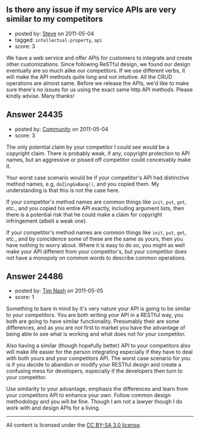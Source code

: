 ## Is there any issue if my service APIs are very similar to my competitors

- posted by: [Steve](https://stackexchange.com/users/-1/10240-steve) on 2011-05-04
- tagged: `intellectual-property`, `api`
- score: 3

We have a web service and offer APIs for customers to integrate and create other customizations. Since following ReSTful design, we found our design eventually are so much alike our competitors. If we use different verbs, it will make the API methods quite long and not intuitive. All the CRUD operations are almost same. Before we release the APIs, we'd like to make sure there's no issues for us using the exact same http API methods. Please kindly advise. Many thanks!


## Answer 24435

- posted by: [Community](https://stackexchange.com/users/-1/-1-community) on 2011-05-04
- score: 3

The only potential claim by your competitor I could see would be a copyright claim.  There is probably weak, if any, copyright protection to API names, but an aggressive or pissed off competitor could conceivably make it.

Your worst case scenario would be if your competitor's API had distinctive method names, e.g, `doZingGaBang()`, and you copied them.  My understanding is that this is not the case here.

If your competitor's method names are common things like `init`, `put`, `get`, etc., and you copied his entire API exactly, including argument lists, then there is a potential risk that he could make a claim for copyright infringement (albeit a weak one).

If your competitor's method names are common things like `init`, `put`, `get`, etc., and by coincidence some of these are the same as yours, then you have nothing to worry about.  Where it is easy to do so, you might as well make your API different from your competitor's, but your competitor does not have a monopoly on common words to describe common operations.


## Answer 24486

- posted by: [Tim Nash](https://stackexchange.com/users/-1/7035-tim-nash) on 2011-05-05
- score: 1

Something to bare in mind by it's very nature your API is going to be similar to your competitors. You are both writing your API in a RESTful way, you both are going to have similar functionality. Presumably their are some differences, and as you are not first to market you have the advantage of being able to see what is working and what does not for your competitor.

Also having a similar (though hopefully better) API to your competitors also will make life easier for the person integrating especially if they have to deal with both yours and your competitors API. The worst case scenario for you is if you decide to abandon or modify your RESTful design and create a confusing mess for developers, especially if the developers then turn to your competitor.

Use similarity to your advantage, emphasis the differences and learn from your competitors API to enhance your own. Follow common design methodology and you will be fine. Though I am not a lawyer though I do work with and design APIs for a living.



---

All content is licensed under the [CC BY-SA 3.0 license](https://creativecommons.org/licenses/by-sa/3.0/).

